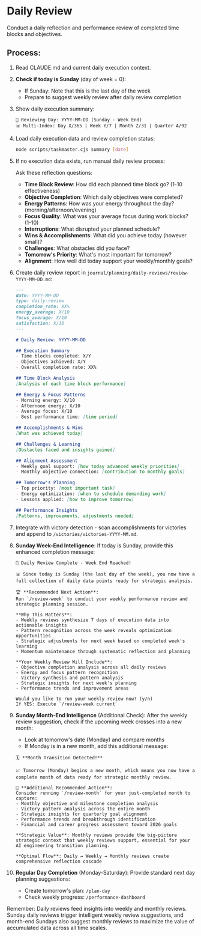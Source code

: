 # Daily Review

Conduct a daily reflection and performance review of completed time blocks and objectives.

## Process:

1. Read CLAUDE.md and current daily execution context.

2. **Check if today is Sunday** (day of week = 0):
   - If Sunday: Note that this is the last day of the week
   - Prepare to suggest weekly review after daily review completion

3. Show daily execution summary:
   ```
   📅 Reviewing Day: YYYY-MM-DD (Sunday - Week End)
   📊 Multi-Index: Day X/365 | Week Y/7 | Month Z/31 | Quarter A/92
   ```

4. Load daily execution data and review completion status:
   ```bash
   node scripts/taskmaster.cjs summary [date]
   ```

5. If no execution data exists, run manual daily review process:

   Ask these reflection questions:
   - **Time Block Review**: How did each planned time block go? (1-10 effectiveness)
   - **Objective Completion**: Which daily objectives were completed?
   - **Energy Patterns**: How was your energy throughout the day? (morning/afternoon/evening)
   - **Focus Quality**: What was your average focus during work blocks? (1-10)
   - **Interruptions**: What disrupted your planned schedule?
   - **Wins & Accomplishments**: What did you achieve today (however small)?
   - **Challenges**: What obstacles did you face?
   - **Tomorrow's Priority**: What's most important for tomorrow?
   - **Alignment**: How well did today support your weekly/monthly goals?

6. Create daily review report in `journal/planning/daily-reviews/review-YYYY-MM-DD.md`:

   ```markdown
   ---
   date: YYYY-MM-DD
   type: daily-review
   completion_rate: XX%
   energy_average: X/10
   focus_average: X/10
   satisfaction: X/10
   ---

   # Daily Review: YYYY-MM-DD

   ## Execution Summary
   - Time blocks completed: X/Y
   - Objectives achieved: X/Y  
   - Overall completion rate: XX%

   ## Time Block Analysis
   [Analysis of each time block performance]

   ## Energy & Focus Patterns
   - Morning energy: X/10
   - Afternoon energy: X/10
   - Average focus: X/10
   - Best performance time: [time period]

   ## Accomplishments & Wins
   [What was achieved today]

   ## Challenges & Learning
   [Obstacles faced and insights gained]

   ## Alignment Assessment  
   - Weekly goal support: [how today advanced weekly priorities]
   - Monthly objective connection: [contribution to monthly goals]

   ## Tomorrow's Planning
   - Top priority: [most important task]
   - Energy optimization: [when to schedule demanding work]
   - Lessons applied: [how to improve tomorrow]

   ## Performance Insights
   [Patterns, improvements, adjustments needed]
   ```

7. Integrate with victory detection - scan accomplishments for victories and append to `/victories/victories-YYYY-MM.md`.

8. **Sunday Week-End Intelligence**:
   If today is Sunday, provide this enhanced completion message:
   
   ```
   🎉 Daily Review Complete - Week End Reached!
   
   📊 Since today is Sunday (the last day of the week), you now have a full collection of daily data points ready for strategic analysis.
   
   🏆 **Recommended Next Action**: 
   Run `/review-week` to conduct your weekly performance review and strategic planning session.
   
   **Why This Matters**: 
   - Weekly reviews synthesize 7 days of execution data into actionable insights
   - Pattern recognition across the week reveals optimization opportunities  
   - Strategic adjustments for next week based on completed week's learning
   - Momentum maintenance through systematic reflection and planning
   
   **Your Weekly Review Will Include**:
   - Objective completion analysis across all daily reviews
   - Energy and focus pattern recognition
   - Victory synthesis and pattern analysis  
   - Strategic insights for next week's planning
   - Performance trends and improvement areas
   
   Would you like to run your weekly review now? (y/n)
   If YES: Execute `/review-week current`
   ```

9. **Sunday Month-End Intelligence** (Additional Check):
   After the weekly review suggestion, check if the upcoming week crosses into a new month:
   - Look at tomorrow's date (Monday) and compare months
   - If Monday is in a new month, add this additional message:
   
   ```
   🗓️ **Month Transition Detected!**
   
   📈 Tomorrow (Monday) begins a new month, which means you now have a complete month of data ready for strategic monthly review.
   
   🎯 **Additional Recommended Action**: 
   Consider running `/review-month` for your just-completed month to capture:
   - Monthly objective and milestone completion analysis
   - Victory pattern analysis across the entire month
   - Strategic insights for quarterly goal alignment
   - Performance trends and breakthrough identification
   - Financial and career progress assessment toward 2026 goals
   
   **Strategic Value**: Monthly reviews provide the big-picture strategic context that weekly reviews support, essential for your AI engineering transition planning.
   
   **Optimal Flow**: Daily → Weekly → Monthly reviews create comprehensive reflection cascade
   ```

10. **Regular Day Completion** (Monday-Saturday):
    Provide standard next day planning suggestions:
    - Create tomorrow's plan: `/plan-day`
    - Check weekly progress: `/performance-dashboard`

Remember: Daily reviews feed insights into weekly and monthly reviews. Sunday daily reviews trigger intelligent weekly review suggestions, and month-end Sundays also suggest monthly reviews to maximize the value of accumulated data across all time scales.
